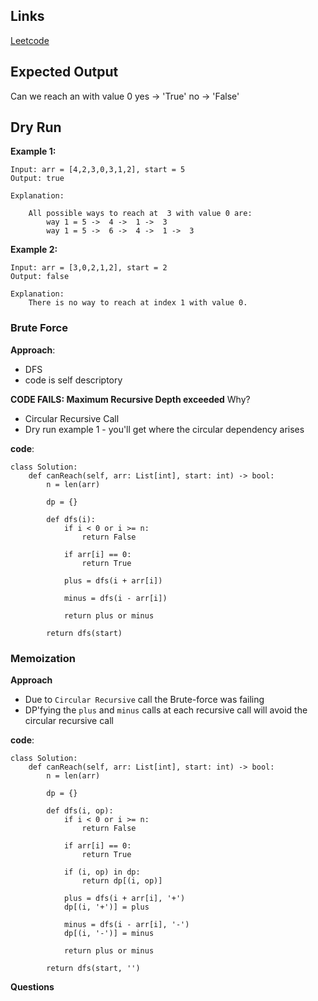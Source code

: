 ## Links
[Leetcode](https://leetcode.com/problems/jump-game-iii/description/)

## Expected Output
Can we reach an  with value 0
 yes -> 'True'
 no  -> 'False'

## Dry Run

**Example 1:**
```
Input: arr = [4,2,3,0,3,1,2], start = 5
Output: true

Explanation: 

    All possible ways to reach at  3 with value 0 are: 
        way 1 = 5 ->  4 ->  1 ->  3 
        way 1 = 5 ->  6 ->  4 ->  1 ->  3 
```

**Example 2:**
```
Input: arr = [3,0,2,1,2], start = 2
Output: false

Explanation: 
    There is no way to reach at index 1 with value 0.

```

### Brute Force
**Approach**:
- DFS
- code is self descriptory

**CODE FAILS: Maximum Recursive Depth exceeded**
Why?
- Circular Recursive Call
- Dry run example 1 - you'll get where the circular dependency arises

**code**:
```
class Solution:
    def canReach(self, arr: List[int], start: int) -> bool:
        n = len(arr)

        dp = {}

        def dfs(i):
            if i < 0 or i >= n:
                return False
            
            if arr[i] == 0:
                return True
            
            plus = dfs(i + arr[i])

            minus = dfs(i - arr[i])

            return plus or minus
        
        return dfs(start)
```

### Memoization
**Approach**
- Due to `Circular Recursive` call the Brute-force was failing
- DP'fying the `plus` and `minus` calls at each recursive call will avoid the circular recursive call

**code**:
```
class Solution:
    def canReach(self, arr: List[int], start: int) -> bool:
        n = len(arr)

        dp = {}

        def dfs(i, op):
            if i < 0 or i >= n:
                return False
            
            if arr[i] == 0:
                return True
            
            if (i, op) in dp:
                return dp[(i, op)]
            
            plus = dfs(i + arr[i], '+')
            dp[(i, '+')] = plus

            minus = dfs(i - arr[i], '-')
            dp[(i, '-')] = minus

            return plus or minus
        
        return dfs(start, '')
```

**Questions**